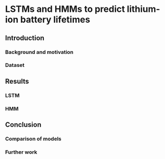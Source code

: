 # LSTMs and HMMs to predict lithium-ion battery lifetimes

## Introduction

### Background and motivation

### Dataset

## Results

### LSTM

### HMM

## Conclusion

### Comparison of models

### Further work
